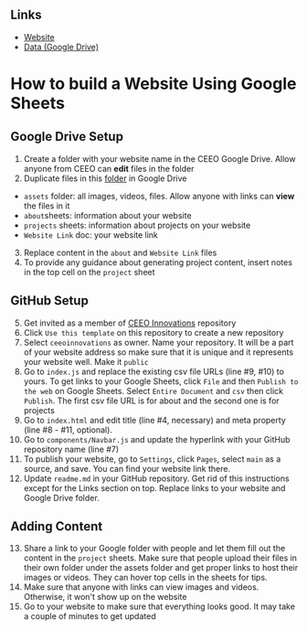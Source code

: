 ## Links ##
* [Website](https://ceeoinnovations.github.io/hackathon-template/)
* [Data (Google Drive)](https://drive.google.com/drive/folders/1E49pAmqL3kGckYD4MxFROPWgxLSnGrCE?usp=sharing)

# How to build a Website Using Google Sheets #
## Google Drive Setup ##
1. Create a folder with your website name in the CEEO Google Drive. Allow anyone from CEEO can **edit** files in the folder
2. Duplicate files in this [folder](https://drive.google.com/drive/folders/1E49pAmqL3kGckYD4MxFROPWgxLSnGrCE?usp=sharing) in Google Drive
* `assets` folder: all images, videos, files. Allow anyone with links can **view** the files in it
* `about`sheets: information about your website
* `projects` sheets: information about projects on your website
* `Website Link` doc: your website link
3. Replace content in the `about` and `Website Link` files
4. To provide any guidance about generating project content, insert notes in the top cell on the `project` sheet

## GitHub Setup ##
5. Get invited as a member of [CEEO Innovations](https://github.com/ceeoinnovations) repository
6. Click `Use this template` on this repository to create a new repository 
7. Select `ceeoinnovations` as owner. Name your repository. It will be a part of your website address so make sure that it is unique and it represents your website well. Make it `public`
8. Go to `index.js` and replace the existing csv file URLs (line #9, #10) to yours. To get links to your Google Sheets, click `File` and then `Publish to the web` on Google Sheets. Select `Entire Document` and `csv` then click `Publish`. The first csv file URL is for about and the second one is for projects
9. Go to `index.html` and edit title (line #4, necessary) and meta property (line #8 - #11, optional). 
10. Go to `components/Navbar.js` and update the hyperlink with your GitHub repository name (line #7) 
11. To publish your website, go to `Settings`, click `Pages`, select `main` as a source, and save. You can find your website link there.
12. Update `readme.md` in your GitHub repository. Get rid of this instructions except for the Links section on top. Replace links to your website and Google Drive folder.

## Adding Content ##
13. Share a link to your Google folder with people and let them fill out the content in the `project` sheets. Make sure that people upload their files in their own folder under the assets folder and get proper links to host their images or videos. They can hover top cells in the sheets for tips.
14. Make sure that anyone with links can view images and videos. Otherwise, it won't show up on the website
15. Go to your website to make sure that everything looks good. It may take a couple of minutes to get updated

